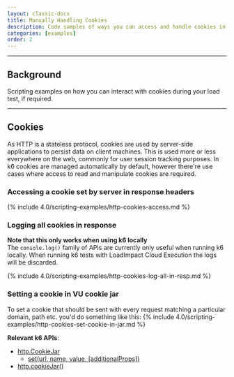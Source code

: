 ```yaml
---
layout: classic-docs
title: Manually Handling Cookies
description: Code samples of ways you can access and handle cookies in your load test
categories: [examples]
order: 2
---
```


***

<h2>Background</h2>

Scripting examples on how you can interact with cookies during your load test, if required.

***


## Cookies
As HTTP is a stateless protocol, cookies are used by server-side applications to persist data on client machines. This is used more or less everywhere on the web, commonly for user session tracking purposes. In k6 cookies are managed automatically by default, however there're use cases where access to read and manipulate cookies are required.

### Accessing a cookie set by server in response headers
{% include 4.0/scripting-examples/http-cookies-access.md %}

### Logging all cookies in response
<div class="callout callout-warning" role="alert">
    <b>Note that this only works when using k6 locally</b><br>
    The <code>console.log()</code> family of APIs are currently only useful when running k6 locally.
    When running k6 tests with LoadImpact Cloud Execution the logs will be discarded.
</div>

{% include 4.0/scripting-examples/http-cookies-log-all-in-resp.md %}

### Setting a cookie in VU cookie jar
To set a cookie that should be sent with every request matching a particular domain, path etc. you'd do something like this:
{% include 4.0/scripting-examples/http-cookies-set-cookie-in-jar.md %}

**Relevant k6 APIs**:
- [http.CookieJar](https://docs.k6.io/docs/cookiejar-k6http)
    - [set(url, name, value, [additionalProps])](https://docs.k6.io/docs/cookiejarsetname-value-options)
- [http.cookieJar()](https://docs.k6.io/docs/cookiejar)
